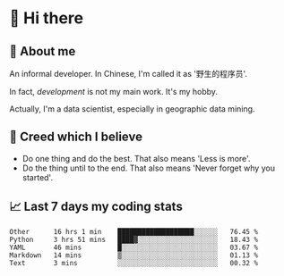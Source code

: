 # 👋 Hi there

## :speech_balloon: About me

An informal developer. In Chinese, I'm called it as '野生的程序员'.

In fact, _development_ is not my main work. It's my hobby.

Actually, I'm a data scientist, especially in geographic data mining.

## :see_no_evil: Creed which I believe

- Do one thing and do the best. That also means 'Less is more'.
- Do the thing until to the end. That also means 'Never forget why you started'.

## :chart_with_upwards_trend: Last 7 days my coding stats

<!--START_SECTION:waka-->
```text
Other      16 hrs 1 min    ███████████████████░░░░░░   76.45 % 
Python     3 hrs 51 mins   ████▓░░░░░░░░░░░░░░░░░░░░   18.43 % 
YAML       46 mins         █░░░░░░░░░░░░░░░░░░░░░░░░   03.67 % 
Markdown   14 mins         ▒░░░░░░░░░░░░░░░░░░░░░░░░   01.13 % 
Text       3 mins          ░░░░░░░░░░░░░░░░░░░░░░░░░   00.32 % 
```
<!--END_SECTION:waka-->
